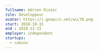 ```yaml
---
fullname: Adrien Risser
role: Développeur
avatar: https://i.goopics.net/wLLYD.png
start: 2018-10-15
end : 2018-12-15
employer: independent
startups:
  - camino
---
```

